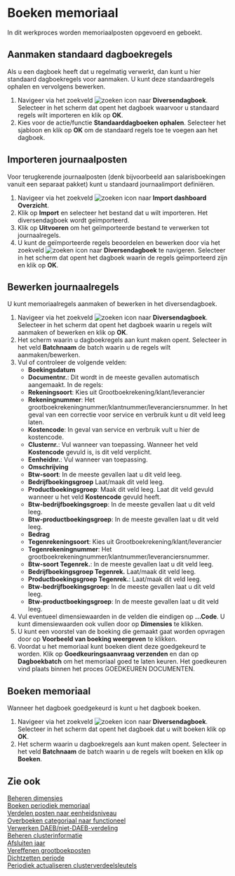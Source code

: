 # Boeken memoriaal

In dit werkproces worden memoriaalposten opgevoerd en geboekt.

## Aanmaken standaard dagboekregels

Als u een dagboek heeft dat u regelmatig verwerkt, dan kunt u hier standaard dagboekregels voor aanmaken. U kunt deze standaardregels ophalen en vervolgens bewerken.

1. Navigeer via het zoekveld ![zoeken icon](/assets/images/zoeken.png "zoeken icon") naar **Diversendagboek**. Selecteer in het scherm dat opent het dagboek waarvoor u standaard regels wilt importeren en klik op **OK**.
2. Kies voor de actie/functie **Standaarddagboeken ophalen**. Selecteer het sjabloon en klik op **OK** om de standaard regels toe te voegen aan het dagboek.

## Importeren journaalposten

Voor terugkerende journaalposten (denk bijvoorbeeld aan salarisboekingen vanuit een separaat pakket) kunt u standaard journaalimport definiëren.

1. Navigeer via het zoekveld ![zoeken icon](/assets/images/zoeken.png "zoeken icon") naar **Import dashboard Overzicht**.
2. Klik op **Import** en selecteer het bestand dat u wilt importeren.  Het diversendagboek wordt geïmporteerd.
3. Klik op **Uitvoeren** om het geïmporteerde bestand te verwerken tot journaalregels.
4. U kunt de geïmporteerde regels beoordelen en bewerken door  via het zoekveld ![zoeken icon](/assets/images/zoeken.png "zoeken icon") naar **Diversendagboek** te navigeren.  Selecteer in het scherm dat opent het dagboek waarin de regels geïmporteerd zijn en klik op **OK**.

## Bewerken journaalregels

U kunt memoriaalregels aanmaken of bewerken in het diversendagboek.

1. Navigeer via het zoekveld ![zoeken icon](/assets/images/zoeken.png "zoeken icon") naar **Diversendagboek**. Selecteer in het scherm dat opent het dagboek waarin u regels wilt aanmaken of bewerken en klik op **OK**.
2. Het scherm waarin u dagboekregels aan kunt maken opent. Selecteer in het veld **Batchnaam** de batch waarin u de regels wilt aanmaken/bewerken.
3. Vul of controleer de volgende velden:
	- **Boekingsdatum**
	- **Documentnr.**: Dit wordt in de meeste gevallen automatisch aangemaakt.
	 In de regels:
	- **Rekeningsoort**: Kies uit Grootboekrekening/klant/leverancier
	- **Rekeningnummer**: Het grootboekrekeningnummer/klantnummer/leveranciersnummer. In het geval van een correctie voor service en verbruik kunt u dit veld leeg laten.
	- **Kostencode**: In geval van service en verbruik vult u hier de kostencode.
	- **Clusternr.**: Vul wanneer van toepassing. Wanneer het veld **Kostencode** gevuld is, is dit veld verplicht.
	- **Eenheidnr.**: Vul wanneer van toepassing.
	- **Omschrijving**
	- **Btw-soort**: In de meeste gevallen laat u dit veld leeg.
	- **Bedrijfboekingsgroep** Laat/maak dit veld leeg.
	- **Productboekingsgroep**: Maak dit veld leeg. Laat dit veld gevuld wanneer u het veld **Kostencode** gevuld heeft.
	- **Btw-bedrijfboekingsgroep**: In de meeste gevallen laat u dit veld leeg.
	- **Btw-productboekingsgroep**: In de meeste gevallen laat u dit veld leeg.
	- **Bedrag**
	- **Tegenrekeningsoort**:  Kies uit Grootboekrekening/klant/leverancier
	- **Tegenrekeningnummer**: Het grootboekrekeningnummer/klantnummer/leveranciersnummer.
	-  **Btw-soort Tegenrek.**: In de meeste gevallen laat u dit veld leeg.
	- **Bedrijfboekingsgroep Tegenrek.** Laat/maak dit veld leeg.
	- **Productboekingsgroep Tegenrek.**: Laat/maak dit veld leeg.
	- **Btw-bedrijfboekingsgroep**: In de meeste gevallen laat u dit veld leeg.
	- **Btw-productboekingsgroep**: In de meeste gevallen laat u dit veld leeg.
4. Vul eventueel dimensiewaarden in de velden die eindigen op **...Code**. U kunt dimensiewaarden ook vullen door op **Dimensies** te klikken.
5. U kunt een voorstel van de boeking die gemaakt gaat worden opvragen door op **Voorbeeld van boeking weergeven** te klikken.
6. Voordat u het memoriaal kunt boeken dient deze goedgekeurd te worden. Klik op **Goedkeuringsaanvraag verzenden** en dan op **Dagboekbatch** om het memoriaal goed te laten keuren. Het goedkeuren vind plaats binnen het proces GOEDKEUREN DOCUMENTEN.

## Boeken memoriaal

Wanneer het dagboek goedgekeurd is kunt u het dagboek boeken.

1. Navigeer via het zoekveld ![zoeken icon](/assets/images/zoeken.png "zoeken icon") naar **Diversendagboek**. Selecteer in het scherm dat opent het dagboek dat u wilt boeken klik op **OK**.
2. Het scherm waarin u dagboekregels aan kunt maken opent. Selecteer in het veld **Batchnaam** de batch waarin u de regels wilt boeken en klik op **Boeken**.

## Zie ook

[Beheren dimensies](../beheren-dimensies/)  
[Boeken periodiek memoriaal](../boeken-periodiek-memoriaal/)  
[Verdelen posten naar eenheidsniveau](../verdelen-posten-naar-eenheidsniveau/)  
[Overboeken categoriaal naar functioneel](../overboeken-categoriaal-naar-functioneel/)  
[Verwerken DAEB/niet-DAEB-verdeling](../verwerken-daeb-niet-daeb-verdeling/)  
[Beheren clusterinformatie](../beheren-clusterinformatie/)  
[Afsluiten jaar](../afsluiten-jaar/)  
[Vereffenen grootboekposten](../vereffenen-grootboekposten/)  
[Dichtzetten periode](../dichtzetten-periode/)  
[Periodiek actualiseren clusterverdeelsleutels](../periodiek-actualiseren-clusterverdeelsleutels/)
